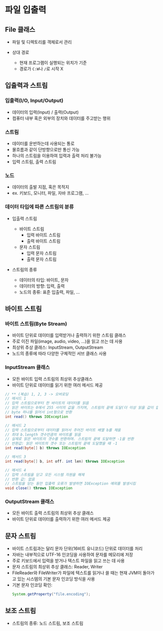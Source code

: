 # 파일 입출력

## File 클래스
- 파일 및 디렉토리를 객체로서 관리

- 상대 경로
    * 현재 프로그램이 실행되는 위치가 기준
    * 경로가 `C:W`나 `/`로 시작 X

## 입출력과 스트림
### 입출력(I/O, Input/Output)
- 데이터의 입력(Input) / 출력(Output)
- 컴퓨터 내부 혹은 외부의 장치와 데이터를 주고받는 행위

### 스트림
- 데이터를 운반하는데 사용되는 통로
- 물흐름과 같이 단방향으로만 통신 가능
- 하나의 스트림을 이용하여 입력과 출력 처리 불가능
- 입력 스트림, 출력 스트림

### 노드
- 데이터의 출발 지점, 혹은 목적지
- ex. 키보드, 모니터, 파일, 자바 프로그램, ...

### 데이터 타입에 따른 스트림의 분류
- 입출력 스트림
    * 바이트 스트림
        * 입력 바이트 스트림
        * 출력 바이트 스트림
    * 문자 스트림
        * 입력 문자 스트림
        * 출력 문자 스트림

- 스트림의 종류
    * 데이터의 타입: 바이트, 문자
    * 데이터의 방향: 입력, 출력
    * 노드의 종류: 표준 입출력, 파일, ...

## 바이트 스트림
### 바이트 스트림(Byte Stream)
- 바이트 단위로 데이터를 입력받거나 출력하기 위한 스트림 클래스
- 주로 이진 파일(image, audio, video, ...)을 읽고 쓰는 데 사용
- 최상위 추상 클래스: InputStream, OutputStream
- 노드의 종류에 따라 다양한 구체적인 서브 클래스 사용

### InputStream 클래스
- 모든 바이트 입력 스트림의 최상위 추상클래스
- 바이트 단위로 데이터를 읽기 위한 여러 메서드 제공

```java
// ** (복습) 1, 2, 3 -> 오버로딩
// 메서드 1
// 입력 스트림으로부터 한 바이트의 데이터를 읽음
// 읽은 바이트는 0에서 255 사이의 값을 가지며, 스트림의 끝에 도달(더 이상 읽을 값이 없음)하면 -1을 반환
// byte 하나를 읽어서 int형으로 반환
int read() throws IOException

// 메서드 2
// 입력 스트림으로부터 데이터를 읽어서 주어진 바이트 배열 b를 채움
// 최대 b.length 갯수만큼의 바이트를 읽음
// 실제로 읽은 바이트의 갯수를 반환하며. 스트림의 끝에 도달하면 -1을 반환
// 반환값: 읽은 바이트의 갯수 또는 스트림의 끝에 도달했을 때 -1
int read(byte[] b) throws IOException

// 메서드 3
int read(byte[] b, int off. int len) throws IOException

// 메서드 4
// 입력 스트림을 닫고 모든 시스템 자원을 해제
// 반환 값: 없음
// 스트림을 닫는 동안 입출력 오류가 발생하면 IOException 예외를 발생시킴
void close() throws IOException
```

### OutputStream 클래스
- 모든 바이트 출력 스트림의 최상위 추상 클래스
- 바이트 단위로 데이터를 출력하기 위한 여러 메서드 제공

## 문자 스트림
- 바이트 스트림과는 달리 문자 단위(16비트 유니코드) 단위로 데이터를 처리
- 자바는 내부적으로 UTF-16 인코딩을 사용하여 문자를 메모리에 저장
- 주로 키보드에서 입력을 받거나 텍스트 파일을 읽고 쓰는 데 사용
- 문자 스트림의 최상위 추상 클래스: Reader, Writer
- FileReader와 FileWriter가 파일에 텍스트를 읽거나 쓸 때는 현재 JVM이 돌아가고 있는 시스템의 기본 문자 인코딩 방식을 사용
- 기본 문자 인코딩 확인:
    ```java 
    System.getProperty("file.encoding");
    ```

## 보조 스트림
- 스트림의 종류: 노드 스트림, 보조 스트림

